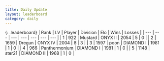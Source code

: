 ```yaml
---
title: Daily Update
layout: leaderboard
category: daily
---
```


{: .leaderboard}
| Rank | LV | Player | Division | Elo | Wins | Losses |
| --- | --- | --- | --- | --- | --- | --- |
| <span data-change="1">1</span> | 922 | <span title="ID: 611082">Mustard</span> | ONYX II | <span data-change="-300">2054</span> | <span data-change="-198">5</span> | <span data-change="-115">0</span> |
| <span data-change="3">2</span> | 1659 | <span title="ID: 337810">Dregun</span> | ONYX IV | <span data-change="-344">2004</span> | <span data-change="-151">8</span> | <span data-change="-49">3</span> |
| <span data-change="4">3</span> | 1597 | <span title="ID: 540690">poon</span> | DIAMOND I | <span data-change="-365">1981</span> | <span data-change="-375">1</span> | <span data-change="-156">0</span> |
| <span data-change="0">4</span> | 966 | <span title="ID: 154837">Panthermonium</span> | DIAMOND I | <span data-change="-367">1981</span> | <span data-change="-115">1</span> | <span data-change="-23">0</span> |
| <span data-change="5">5</span> | 1148 | <span title="ID: 652474">ster21</span> | DIAMOND II | <span data-change="-368">1968</span> | <span data-change="-233">1</span> | <span data-change="-104">0</span> |